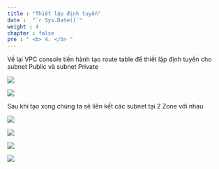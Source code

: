 ```yaml
---
title : "Thiết lập định tuyến"
date :  "`r Sys.Date()`" 
weight : 4
chapter : false
pre : " <b> 4. </b> "
---
```



Về lại VPC console tiến hành tạo route table để thiết lập định tuyến cho subnet Public và subnet Private

![](../images/4-Routing/Pastedimage20240305122037.png)

![](../images/4-Routing/Pastedimage20240305122249.png)

Sau khi tạo xong chúng ta sẽ liên kết các subnet tại 2 Zone với nhau

![](../images/4-Routing/Pastedimage20240305122610.png)

![](../images/4-Routing/Pastedimage20240305122833.png)

![](../images/4-Routing/Pastedimage20240305131111.png)

![](../images/4-Routing/Pastedimage20240305131319.png)

